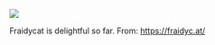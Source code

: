 ![](https://db-feed.s3.amazonaws.com/legacy/shotwin-2020-06-17_20-03-52-1592438718.png)

Fraidycat is delightful so far.
From: https://fraidyc.at/